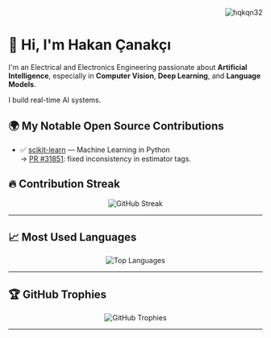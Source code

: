 <!-- Profil Görünüm Sayacı -->
<p align="right">
  <img src="https://komarev.com/ghpvc/?username=hqkqn32&label=Profile%20views&color=0e75b6&style=flat" alt="hqkqn32" />
</p>

# 👋 Hi, I'm Hakan Çanakçı 

 I'm an Electrical and Electronics Engineering  passionate about **Artificial Intelligence**, especially in **Computer Vision**, **Deep Learning**, and **Language Models**.

 I build real-time AI systems.




## 🌍 My Notable Open Source Contributions

- ✅ [scikit-learn](https://github.com/scikit-learn/scikit-learn) — Machine Learning in Python  
  → [PR #31851](https://github.com/scikit-learn/scikit-learn/pull/31851): fixed inconsistency in estimator tags.



## 🔥 Contribution Streak

<p align="center">
  <img src="https://streak-stats.demolab.com/?user=hqkqn32&theme=radical" alt="GitHub Streak" />
</p>

---

## 📈 Most Used Languages

<p align="center">
  <img src="https://github-readme-stats.vercel.app/api/top-langs/?username=hqkqn32&layout=compact&theme=radical" alt="Top Languages" />
</p>

---

## 🏆 GitHub Trophies

<p align="center">
  <img src="https://github-profile-trophy.vercel.app/?username=hqkqn32&theme=radical&margin-w=10&margin-h=10" alt="GitHub Trophies" />
</p>

---


